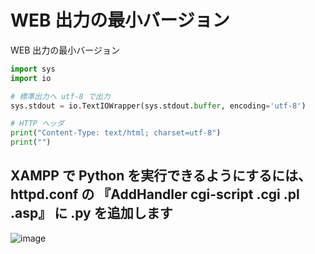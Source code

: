 # WEB 出力の最小バージョン
WEB 出力の最小バージョン
```python
import sys
import io

# 標準出力へ utf-8 で出力
sys.stdout = io.TextIOWrapper(sys.stdout.buffer, encoding='utf-8')

# HTTP ヘッダ
print("Content-Type: text/html; charset=utf-8")
print("")
```

## XAMPP で Python を実行できるようにするには、httpd.conf の 『AddHandler cgi-script .cgi .pl .asp』 に .py を追加します
![image](https://user-images.githubusercontent.com/1501327/167241625-0a2699d6-9298-4459-8586-f9cefe59e6c4.png)
